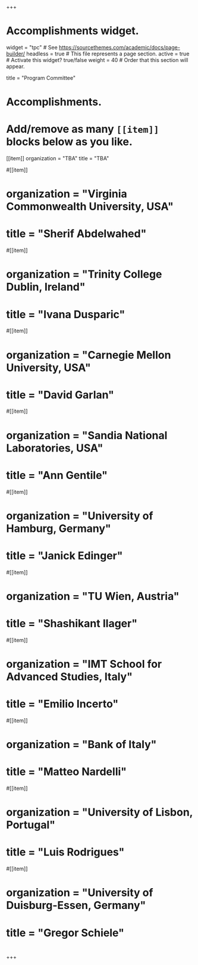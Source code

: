 +++
# Accomplishments widget.
widget = "tpc"  # See https://sourcethemes.com/academic/docs/page-builder/
headless = true  # This file represents a page section.
active = true  # Activate this widget? true/false
weight = 40  # Order that this section will appear.

title = "Program Committee"

# Accomplishments.
#   Add/remove as many `[[item]]` blocks below as you like.


[[item]]
  organization = "TBA"
  title = "TBA"

#[[item]]
#  organization = "Virginia Commonwealth University, USA"
#  title = "Sherif Abdelwahed"
#[[item]]
#  organization = "Trinity College Dublin, Ireland"
#  title = "Ivana Dusparic"
#[[item]]
#  organization = "Carnegie Mellon University, USA"
#  title = "David Garlan"
#[[item]]
#  organization = "Sandia National Laboratories, USA"
#  title = "Ann Gentile"
#[[item]]
#  organization = "University of Hamburg, Germany"
#  title = "Janick Edinger"
#[[item]]
#  organization = "TU Wien, Austria"
#  title = "Shashikant Ilager"
#[[item]]
#  organization = "IMT School for Advanced Studies, Italy"
#  title = "Emilio Incerto"
#[[item]]
#  organization = "Bank of Italy"
#  title = "Matteo Nardelli"
#[[item]]
#  organization = "University of Lisbon, Portugal"
#  title = "Luis Rodrigues"
#[[item]]
#  organization = "University of Duisburg-Essen, Germany"
#  title = "Gregor Schiele"
#

+++
